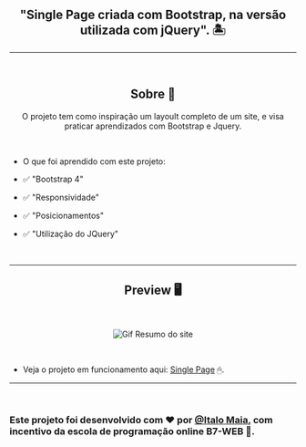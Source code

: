 
<h2 align="center">"Single Page criada com Bootstrap, na versão utilizada com jQuery". 🏝</h1>

---

<br>

<h2 align="center">Sobre 📖</h2>
   
   <p align="center">
      O projeto tem como inspiração um layoult completo de um site, e visa praticar aprendizados com Bootstrap e Jquery. 
   </p>

<br>

- O que foi aprendido com este projeto:

- ✅ "Bootstrap 4" 
- ✅ "Responsividade" 
- ✅ "Posicionamentos" 
- ✅ "Utilização do JQuery" 

<br>

---

<h2 align="center">Preview 🖥️</h2>

<br>

   <p align="center">
      <img src="assets/media/gif-boots.gif"  alt="Gif Resumo do site"/>
   </p>

<br>

   * Veja o projeto em funcionamento aqui: [Single Page]( https://italo-maia.github.io/single-page-com-bootstrap/) 🖱.

---

<br>

### Este projeto foi desenvolvido com ❤️ por **[@Italo Maia](https://www.linkedin.com/in/italo-barbosa-maia-8b98b822a/)**, com incentivo da escola de programação online **B7-WEB** 💜. <br>





